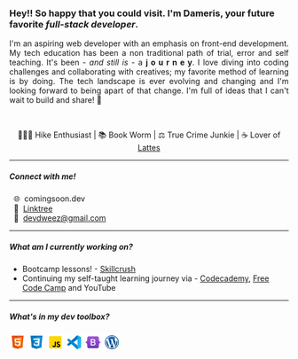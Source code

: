 ### Hey!! So happy that you could visit. I'm Dameris, your future favorite _full-stack developer_.

<div align="justify">
I'm an aspiring web developer with an emphasis on front-end development. My tech education has been a non traditional path of trial, error and self teaching. It's been - <em>and still is</em> - a <strong>j o u r n e y</strong>. 
I love diving into coding challenges and collaborating with creatives; my favorite method of learning is by doing. The tech landscape is ever evolving and changing and I'm looking forward to being apart of that change. I'm full of ideas that I can't wait to build and share! 💫</div>
<p>&nbsp;&nbsp;</p>


<div align="center">🤸🏾‍♀️ Hike Enthusiast | 📚 Book Worm | ⚖️ True Crime Junkie | ☕ Lover of <a href="https://www.buymeacoffee.com/dameris" target="_blank">Lattes</a></div>

---
##### Connect with me!

&nbsp;&nbsp;🌐&nbsp; comingsoon.dev  
&nbsp;&nbsp;🌿&nbsp; [Linktree](https://linktr.ee/devdweez)  
&nbsp;&nbsp;📧&nbsp; devdweez@gmail.com

---
##### What am I currently working on?

* Bootcamp lessons! - <a href="https://www.skillcrush.com" target="_blank">Skillcrush</a>
* Continuing my self-taught learning journey via - <a href="https://www.codecademy.com" target="_blank">Codecademy</a>, <a href="https://www.freecodecamp.org" target="_blank">Free Code Camp</a> and YouTube

---
##### What's in my dev toolbox?

<p>
<img src="/img/html.png" alt="html" width="30">
<img src="/img/css.png" alt="html" width="30">
<img src="/img/javascript.png" alt="html" width="30">
<img src="/img/vs-code.png" alt="html" width="30">
<img src="/img/bootstrap.png" alt="html" width="30">
<img src="/img/wordpress.png" alt="html" width="30">
</p>
